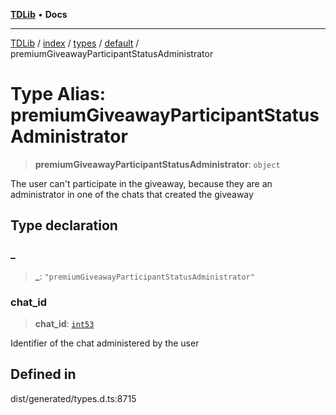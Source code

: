 [**TDLib**](../../../../../../README.md) • **Docs**

***

[TDLib](../../../../../../modules.md) / [index](../../../../../README.md) / [types](../../../README.md) / [default](../README.md) / premiumGiveawayParticipantStatusAdministrator

# Type Alias: premiumGiveawayParticipantStatusAdministrator

> **premiumGiveawayParticipantStatusAdministrator**: `object`

The user can't participate in the giveaway, because they are an administrator in one of the chats that created the giveaway

## Type declaration

### \_

> **\_**: `"premiumGiveawayParticipantStatusAdministrator"`

### chat\_id

> **chat\_id**: [`int53`](int53-1.md)

Identifier of the chat administered by the user

## Defined in

dist/generated/types.d.ts:8715

